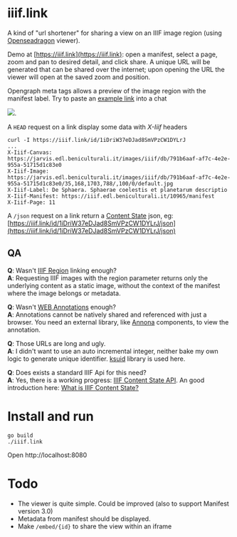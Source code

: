 # iiif.link

A kind of "url shortener" for sharing a view on an IIIF image region (using [Openseadragon](https://openseadragon.github.io/) viewer).

Demo at [https://iiif.link](https://iiif.link): open a manifest, select a page, zoom and pan to desired detail, and click share. A unique URL will be generated that can be shared over the internet; upon opening the URL the viewer will open at the saved zoom and position.

Opengraph meta tags allows a preview of the image region with the manifest label. Try to paste an [example link](https://iiif.link/id/1iDriW37eDJad8SmVPzCW1DYLrJ) into a chat

![](https://docuver.se/tmp/iiif.link-preview.png).

A `HEAD` request on a link display some data with _X-Iiif_ headers

    curl -I https://iiif.link/id/1iDriW37eDJad8SmVPzCW1DYLrJ
    ...
    X-Iiif-Canvas: https://jarvis.edl.beniculturali.it/images/iiif/db/791b6aaf-af7c-4e2e-955a-51715d1c83e0
    X-Iiif-Image: https://jarvis.edl.beniculturali.it/images/iiif/db/791b6aaf-af7c-4e2e-955a-51715d1c83e0/35,168,1703,788/,100/0/default.jpg
    X-Iiif-Label: De Sphaera. Sphaerae coelestis et planetarum descriptio
    X-Iiif-Manifest: https://iiif.edl.beniculturali.it/10965/manifest
    X-Iiif-Page: 11
    
A `/json` request on a link return a [Content State](https://iiif.io/api/content-state/0.3/) json, eg: [https://iiif.link/id/1iDriW37eDJad8SmVPzCW1DYLrJ/json](https://iiif.link/id/1iDriW37eDJad8SmVPzCW1DYLrJ/json)
    

## QA

**Q**: Wasn't [IIIF Region](https://iiif.io/api/image/3.0/#41-region) linking enough?  
**A**: Requesting IIIF images with the region parameter returns only the underlying content as a static image, without the context of the manifest where the image belongs or metadata.

**Q**: Wasn't [WEB Annotations](https://iiif.io/api/presentation/3.0/#56-annotation) enough?  
**A**: Annotations cannot be natively shared and referenced with just a browser. You need an external library, like [Annona](https://ncsu-libraries.github.io/annona/) components, to view the annotation.

**Q**: Those URLs are long and ugly.  
**A**: I didn't want to use an auto incremental integer, neither bake my own logic to generate unique identifier. [ksuid](https://github.com/segmentio/ksuid) library is used here.

**Q**: Does exists a standard IIIF Api for this need?  
**A**: Yes, there is a working progress: [IIIF Content State API](https://iiif.io/api/content-state/0.3/). An good introduction here: [What is IIIF Content State?](https://tom-crane.medium.com/what-is-iiif-content-state-dd15a543939f)



# Install and run

    go build
    ./iiif.link

Open http://localhost:8080

# Todo

- The viewer is quite simple. Could be improved (also to support Manifest version 3.0)
- Metadata from manifest should be displayed.
- Make `/embed/{id}` to share the view within an iframe
